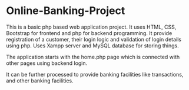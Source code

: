# Online-Banking-Project
This is a basic php based web application project. It uses HTML, CSS, Bootstrap for frontend and php for backend programming.
It provide registration of a customer, their login logic and validation of login details using php. Uses Xampp server and MySQL database for storing things.

The application starts with the home.php page which is connected with other pages using backend login.

It can be further processed to provide banking facilities like transactions, and other banking facilities.
